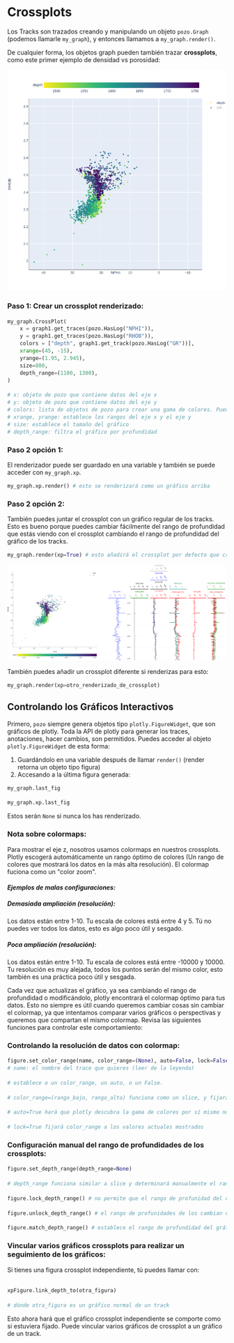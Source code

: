 # Crossplots

Los Tracks son trazados creando y manipulando un objeto `pozo.Graph` (podemos llamarle `my_graph`), y entonces llamamos a `my_graph.render()`.


De cualquier forma, los objetos graph pueden también trazar **crossplots**, como este primer ejemplo de densidad vs porosidad:

![crosspot](../../images/crossplot.png)


### Paso 1: Crear un crossplot renderizado:
```python
my_graph.CrossPlot(
	x = graph1.get_traces(pozo.HasLog("NPHI")),
	y = graph1.get_traces(pozo.HasLog("RHOB")),
	colors = ["depth", graph1.get_track(pozo.HasLog("GR"))],
	xrange=(45, -15),
	yrange=(1.95, 2.945),
	size=800,
	depth_range=(1100, 1300),
)

# x: objeto de pozo que contiene datos del eje x
# y: objeto de pozo que contiene datos del eje y
# colors: lista de objetos de pozo para crear una gama de colores. Puede # incluir "depth" o ser None para no tener colores.
# xrange, yrange: establece los rangos del eje x y el eje y
# size: establece el tamaño del gráfico
# depth_range: filtra el gráfico por profundidad
```

### Paso 2 opción 1:
El renderizador puede ser guardado en una variable y también se puede acceder con `my_graph.xp`.

```python
my_graph.xp.render() # esto se renderizará como un gráfico arriba
```

### Paso 2 opción 2:

También puedes juntar el crossplot con un gráfico regular de los tracks. Esto es bueno porque puedes cambiar fácilmente del rango de profundidad que estás viendo con el crossplot cambiando el rango de profundidad del gráfico de los tracks.

```python
my_graph.render(xp=True) # esto añadirá el crossplot por defecto que creaste en `my_graph.CrossPlot()`
```

![crosspot-embeded](../../images/crossplot_embedded.png)

También puedes añadir un crossplot diferente si renderizas para esto:

```python
my_graph.render(xp=otro_renderizado_de_crossplot)
```


## Controlando los Gráficos Interactivos

Primero, `pozo` siempre genera objetos tipo `plotly.FigureWidget`, que son gráficos de plotly. Toda la API de plotly para generar los traces, anotaciones, hacer cambios, son permitidos. Puedes acceder al objeto `plotly.FigureWidget` de esta forma:

1) Guardándolo en una variable después de llamar `render()` (render retorna un objeto tipo figura)
2) Accesando a la última figura generada:

```python
my_graph.last_fig

my_graph.xp.last_fig
```
Estos serán `None` si nunca los has renderizado.


### Nota sobre colormaps:

Para mostrar el eje z, nosotros usamos colormaps en nuestros crossplots. Plotly escogerá automáticamente un rango óptimo de colores (Un rango de colores que mostrará los datos en la más alta resolución). El colormap fuciona como un "color zoom".


#### *Ejemplos de malas configuraciones:*

##### Demasiada ampliación (resolución):

Los datos están entre 1-10. Tu escala de colores está entre 4 y 5. Tú no puedes ver todos los datos, esto es algo poco útil y sesgado.

##### Poca ampliación (resolución):

Los datos están entre 1-10. Tu escala de colores está entre -10000 y 10000. Tu resolución es muy alejada, todos los puntos serán del mismo color, esto también es una práctica poco útil y sesgada.

 Cada vez que actualizas el gráfico, ya sea cambiando el rango de profundidad o modificándolo, plotly encontrará el colormap óptimo para tus datos. Esto no siempre es útil cuando queremos cambiar cosas sin cambiar el colormap, ya que intentamos comparar varios gráficos o perspectivas y queremos que compartan el mismo colormap. Revisa las siguientes funciones para controlar este comportamiento:

### Controlando la resolución de datos con colormap:

```python
figure.set_color_range(name, color_range=(None), auto=False, lock=False)
# name: el nombre del trace que quieres (leer de la leyenda)

# establece o un color_range, un auto, o un False.

# color_range=(rango_bajo, rango_alto) funciona como un slice, y fijará los colores mínimo y máximo de esos rangos establecidos

# auto=True hará que plotly descubra la gama de colores por sí mismo nuevamente

# lock=True fijará color_range a los valores actuales mostrados

```
### Configuración manual del rango de profundidades de los crossplots:

```python
figure.set_depth_range(depth_range=None)

# depth_range funciona similar a slice y determinará manualmente el rango de la profunidad.

figure.lock_depth_range() # no permite que el rango de profunidad del crossplot cambie con el gráfico del track

figure.unlock_depth_range() # el rango de profunidades de los cambian con las gráficas de los track, podrán llamar la siguiente función:

figure.match_depth_range() # establece el rango de profundidad del gráfico de crossplot para tomar los gráficos de profundidad del gráfico una vez

```

### Vincular varios gráficos crossplots para realizar un seguimiento de los gráficos:

Si tienes una figura crossplot independiente, tú puedes llamar con:

```python

xpFigure.link_depth_to(otra_figura)

# dónde otra_figura es un gráfico normal de un track

```

Esto ahora hará que el gráfico crossplot independiente se comporte como si estuviera fijado. Puede vincular varios gráficos de crossplot a un gráfico de un track.
